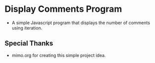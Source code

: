 # Display Comments Program

* A simple Javascript program that displays the number of comments using iteration.

## Special Thanks

* mimo.org for creating this simple project idea.
